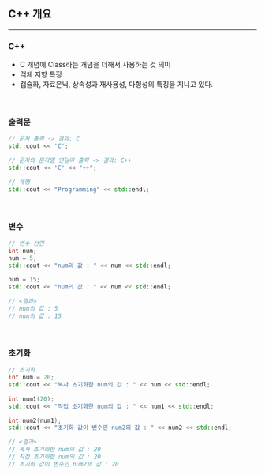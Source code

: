 ## C++ 개요
---

### __C++__
+ C 개념에 Class라는 개념을 더해서 사용하는 것 의미
+ 객체 지향 특징
+ 캡슐화, 자료은닉, 상속성과 재사용성, 다형성의 특징을 지니고 있다.

<br>

### __출력문__
```c++
// 문자 출력 -> 결과: C
std::cout << 'C';

// 문자와 문자열 연달아 출력 -> 결과: C++
std::cout << 'C' << "++";

// 개행
std::cout << "Programming" << std::endl;
```

<br>

### __변수__
```c++
// 변수 선언
int num;
num = 5;
std::cout << "num의 값 : " << num << std::endl;

num = 15;
std::cout << "num의 값 : " << num << std::endl;

// <결과>
// num의 값 : 5
// num의 값 : 15
```

<br>

### __초기화__
```c++
// 초기화
int num = 20;
std::cout << "복사 초기화한 num의 값 : " << num << std::endl;

int num1(20);
std::cout << "직접 초기화한 num의 값 : " << num1 << std::endl;

int num2(num1);
std::cout << "초기화 값이 변수인 num2의 값 : " << num2 << std::endl;

// <결과>
// 복사 초기화한 num의 값 : 20
// 직접 초기화한 num의 값 : 20
// 초기화 값이 변수인 num2의 값 : 20
```
